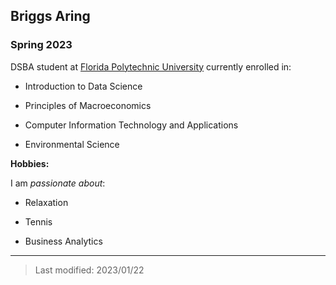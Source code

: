 ## Briggs Aring 

### Spring 2023

DSBA student at [Florida Polytechnic University](https://www.floridapoly.edu) currently enrolled in: 

- Introduction to Data Science

- Principles of Macroeconomics

- Computer Information Technology and Applications

- Environmental Science

**Hobbies:**

I am _passionate about_: 

- Relaxation

- Tennis

- Business Analytics

***

> Last modified: 2023/01/22
